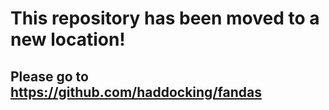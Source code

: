 # This repository has been moved to a new location! 

## Please go to https://github.com/haddocking/fandas

